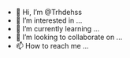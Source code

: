 - 👋 Hi, I’m @Trhdehss
- 👀 I’m interested in ...
- 🌱 I’m currently learning ...
- 💞️ I’m looking to collaborate on ...
- 📫 How to reach me ...

<!---
Trhdehss/Trhdehss is a ✨ special ✨ repository because its `README.md` (this file) appears on your GitHub profile.
You can click the Preview link to take a look at your changes.
--->
